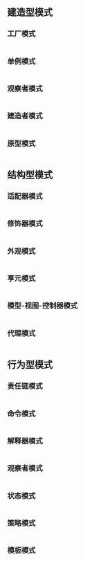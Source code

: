 ## 建造型模式
### 工厂模式
```python

```

### 单例模式
```python

```

### 观察者模式
```python

```

### 建造者模式
```python

```

### 原型模式
```python

```

## 结构型模式
### 适配器模式
```python

```

### 修饰器模式
```python

```

### 外观模式
```python

```

### 享元模式
```python

```

### 模型-视图-控制器模式
```python

```

### 代理模式
```python

```

## 行为型模式
### 责任链模式
```python

```

### 命令模式
```python

```

### 解释器模式
```python

```

### 观察者模式
```python

```

### 状态模式
```python

```

### 策略模式
```python

```

### 模板模式
```python

```




